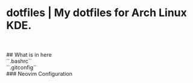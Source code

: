 # dotfiles | My dotfiles for Arch Linux KDE.
<br>
<br>
## What is in here
<br>
``.bashrc``
<br>
``.gitconfig``
<br>
### Neovim Configuration
